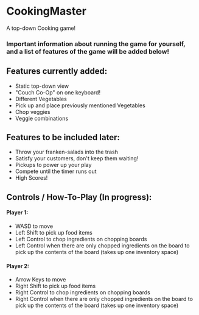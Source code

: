 # CookingMaster
 A top-down Cooking game!
 
 ### Important information about running the game for yourself, and a list of features of the game will be added below!
 
 
 ## Features currently added:
 - Static top-down view
 - "Couch Co-Op" on one keyboard!
 - Different Vegetables
 - Pick up and place previously mentioned Vegetables
 - Chop veggies
  - Veggie combinations

 ## Features to be included later:
 - Throw your franken-salads into the trash
 - Satisfy your customers, don't keep them waiting!
 - Pickups to power up your play
 - Compete until the timer runs out
 - High Scores!

 ## Controls / How-To-Play (In progress):

 #### Player 1:
- WASD to move
- Left Shift to pick up food items
- Left Control to chop ingredients on chopping boards
- Left Control when there are only chopped ingredients on the board to pick up the contents of the board (takes up one inventory space)

 #### Player 2:
- Arrow Keys to move
- Right Shift to pick up food items
- Right Control to chop ingredients on chopping boards
- Right Control when there are only chopped ingredients on the board to pick up the contents of the board (takes up one inventory space)
